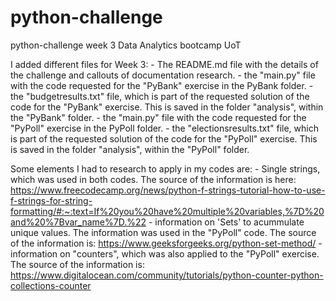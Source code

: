 # python-challenge
 python-challenge week 3 Data Analytics bootcamp UoT

 I added different files for Week 3:
    - The README.md file with the details of the challenge and callouts of documentation research.
    - the "main.py" file with the code requested for the "PyBank" exercise in the PyBank folder.
    - the "budgetresults.txt" file, which is part of the requested solution of the code for the "PyBank" exercise. This is saved in the folder "analysis", within the "PyBank" folder.
    - the "main.py" file with the code requested for the "PyPoll" exercise in the PyPoll folder.
    - the "electionsresults.txt" file, which is part of the requested solution of the code for the "PyPoll" exercise. This is saved in the folder "analysis", within the "PyPoll" folder.

Some elements I had to research to apply in my codes are:
    - Single strings, which was used in both codes.  The source of the information is here: https://www.freecodecamp.org/news/python-f-strings-tutorial-how-to-use-f-strings-for-string-formatting/#:~:text=If%20you%20have%20multiple%20variables,%7D%20and%20%7Bvar_name%7D.%22
    - information on 'Sets' to acummulate unique values. The information was used in the "PyPoll" code.  The source of the information is: https://www.geeksforgeeks.org/python-set-method/
    - information on "counters", which was also applied to the "PyPoll" exercise.  The source of the information is: https://www.digitalocean.com/community/tutorials/python-counter-python-collections-counter


    
